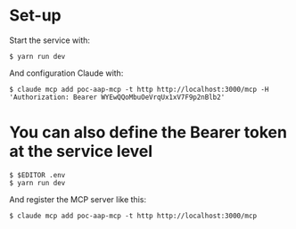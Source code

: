 # Set-up

Start the service with:
```shell
$ yarn run dev
```

And configuration Claude with:

```shell
$ claude mcp add poc-aap-mcp -t http http://localhost:3000/mcp -H 'Authorization: Bearer WYEwQQoMbuOeVrqUx1xV7F9p2nBlb2'
```

# You can also define the Bearer token at the service level

```shell
$ $EDITOR .env
$ yarn run dev
```

And register the MCP server like this:

```shell
$ claude mcp add poc-aap-mcp -t http http://localhost:3000/mcp
```

